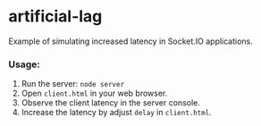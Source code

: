 artificial-lag
==============

Example of simulating increased latency in Socket.IO applications.

### Usage: ###

1. Run the server: `node server`
2. Open `client.html` in your web browser.
3. Observe the client latency in the server console.
4. Increase the latency by adjust `delay` in `client.html`.
